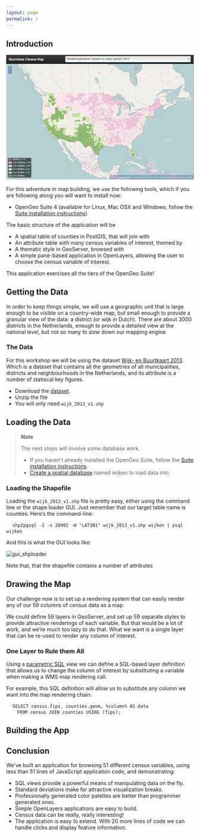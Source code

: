 ```yaml
---
layout: page
permalink: /
---
```



## Introduction


![app](img/census_hispanic.png)

For this adventure in map building, we use the following tools, which if you are following along you will want to install now:

- OpenGeo Suite 4 (available for Linux, Mac OSX and Windows, follow the [Suite installation instructions](http://suite.opengeo.org/opengeo-docs/installation/index.html))

The basic structure of the application will be

- A spatial table of counties in PostGIS, that will join with
- An attribute table with many census variables of interest, themed by
- A thematic style in GeoServer, browsed with
- A simple pane-based application in OpenLayers, allowing the user to choose the census variable of interest.

This application exercises all the tiers of the OpenGeo Suite!


## Getting the Data

In order to keep things simple, we will use a geographic unit that is large enough to be visible on a country-wide map, but small enough to provide a granular view of the data: a district (or wijk in Dutch).
There are about 3000 districts in the Netherlands, enough to provide a detailed view at the national level, but not so many to slow down our mapping engine.


### The Data

For this workshop we will be using the dataset [Wijk- en Buurtkaart 2013](http://www.nationaalgeoregister.nl/geonetwork/srv/dut/search#|71c56abd-87e8-4836-b732-98d73c73c112
). Which is a dataset that contains all the geometries of all municipalities, districts and neighbourhoods in the Netherlands, and its attribute is a number of statiscal key figures.

- Download the [dataset](http://www.cbs.nl/nl-NL/menu/themas/dossiers/nederland-regionaal/links/2013-buurtkaart-shape-versie-1-el.htm).
- Unzip the file
- You will only need `wijk_2013_v1.shp`


## Loading the Data

> **Note**
>
> The next steps will involve some database work.
>
>- If you haven’t already installed the OpenGeo Suite, follow the [Suite installation instructions](http://suite.opengeo.org/opengeo-docs/installation/index.html).
>- [Create a spatial database](http://suite.opengeo.org/opengeo-docs/dataadmin/pgGettingStarted/createdb.html) named wijken to load data into.

### Loading the Shapefile

Loading the `wijk_2013_v1.shp` file is pretty easy, either using the command line or the shape loader GUI. Just remember that our target table name is counties. Here’s the command-line:

<pre>
  <code class="bash">shp2pgsql -I -s 28992 -W "LATIN1" wijk_2013_v1.shp wijken | psql wijken</code>
</pre>

And this is what the GUI looks like:

![gui_shploader](http://workshops.boundlessgeo.com/tutorial-censusmap/_images/shploader.png)

Note that, that the shapefile contains a number of attributes

## Drawing the Map
Our challenge now is to set up a rendering system that can easily render any of our 59 columns of census data as a map.

We could define 59 layers in GeoServer, and set up 59 separate styles to provide attractive renderings of each variable. But that would be a lot of work, and we’re much too lazy to do that. What we want is a single layer that can be re-used to render any column of interest.

### One Layer to Rule them All

Using a [parametric SQL](http://docs.geoserver.org/stable/en/user/data/database/sqlview.html#using-a-parametric-sql-view) view we can define a SQL-based layer definition that allows us to change the column of interest by substituting a variable when making a WMS map rendering call.

For example, this SQL definition will allow us to substitute any column we want into the map rendering chain:

<pre>
  <code class="sql">SELECT census.fips, counties.geom, %column% AS data
    FROM census JOIN counties USING (fips);</code>
</pre>

## Building the App

## Conclusion
We’ve built an application for browsing 51 different census variables, using less than 51 lines of JavaScript application code, and demonstrating:
- SQL views provide a powerful means of manipulating data on the fly.
- Standard deviations make for attractive visualization breaks.
- Professionally generated color palettes are better than programmer generated ones.
- Simple OpenLayers applications are easy to build.
- Census data can be really, really interesting!
- The application is easy to extend. With 20 more lines of code we can handle clicks and display feature information.
